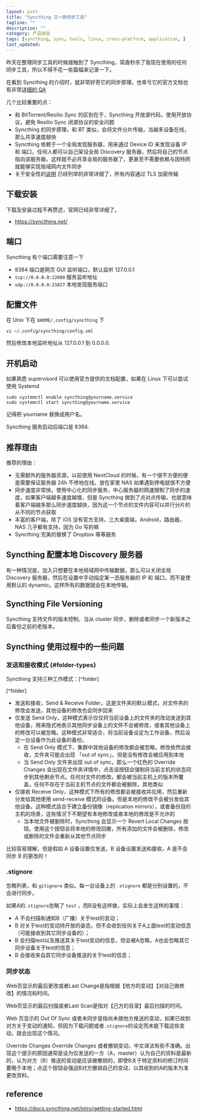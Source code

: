 ```yaml
---
layout: post
title: "Syncthing 又一款同步工具"
tagline: ""
description: ""
category: 产品体验
tags: [syncthing, sync, tools, linux, cross-platform, application, ]
last_updated:
---
```


昨天在整理同步工具的时候接触到了 Syncthing，简直秒杀了我现在使用的任何同步工具，所以不得不花一些篇幅来记录一下。

在看到 Syncthing 的介绍时，就非常好奇它的同步原理。也幸亏它的官方文档也有非常[详细的 QA](https://docs.syncthing.net/users/faq.html)

几个比较重要的点：

- 和 BitTorrent/Resilio Sync 的区别在于，Syncthing 开放源代码，使用开放协议，避免 Resilio Sync 闭源协议的安全问题
- Syncthing 的同步原理，和 BT 类似，会将文件分片传输，当越多设备在线，那么共享速度越快
- Syncthing 依赖于一个全局发现服务器，用来通过 Device ID 来发现设备 IP 和 端口，任何人都可以自己架设全局 Discovery 服务器，然后将自己的节点指向该服务器，这样就不必共享全局的服务器了，更甚至不需要依赖与因特网就能够实现局域网内文件同步
- 关于安全性的[说明](https://docs.syncthing.net/users/security.html) 已经列举的非常详细了，所有内容通过 TLS 加密传输

## 下载安装
下载及安装过程不再赘述，官网已经非常详细了。

- <https://syncthing.net/>

## 端口
Syncthing 有个端口需要注意一下

- 8384 端口是网页 GUI 监听端口，默认监听 127.0.0.1
- `tcp://0.0.0.0:22000` 服务监听地址
- `udp://0.0.0.0:21027` 本地发现服务端口

## 配置文件

在 Unix 下在 `$HOME/.config/syncthing` 下

	vi ~/.config/syncthing/config.xml

然后修改本地监听地址从 127.0.0.1 到 0.0.0.0.

## 开机启动
如果熟悉 supervisord 可以使用官方提供的文档配置，如果在 Linux 下可以尝试使用 Systemd

	sudo systemctl enable syncthing@yourname.service
	sudo systemctl start syncthing@yourname.service

记得把 yourname 替换成用户名。

Syncthing 服务启动后端口是 8384.

## 推荐理由
推荐的理由：

- 无需额外的服务器资源，以前使用 NextCloud 的时候，有一个很不方便的便是需要保证服务器 24h 不停地在线，放在家里 NAS 如果遇到停电就很不方便
- 同步速度非常快，使用中心化的同步服务，中心服务器的网速限制了同步的速度，如果客户端越多速度越慢，但是 Syncthing 做到了点对点传输，也就意味着客户端越多那么同步速度越快，因为这一个节点的文件内容可以并行分片的从不同的节点获取
- 丰富的客户端，除了 iOS 没有官方支持，三大桌面端，Android，路由器，NAS 几乎都有支持，因为 Go 写的嘛
- Syncthing 完美的替换了 Dropbox 等等服务

## Syncthing 配置本地 Discovery 服务器
有一种情况是，加入只想要在本地局域网中传输数据，那么可以关闭全局 Discovery 服务器，然后在设置中手动指定某一态服务器的 IP 和 端口，而不是使用默认的 dynamic。这样所有的数据就会在本地传输。

## Syncthing File Versioning
Syncthing 支持文件的版本控制，当从 cluster 同步，删除或者同步一个新版本之后备份之前的老版本。

## Syncthing 使用过程中的一些问题

### 发送和接收模式 {#folder-types}
Syncthing 支持三种工作模式：[^folder]

[^folder]

- 发送和接收，Send & Receive Folder，这是文件夹的默认模式，对文件夹的修改会发送，其他设备的修改也会同步回来
- 仅发送 Send Only，这种模式表示仅仅将当前设备上的文件夹的改动发送到其他设备，用来隐式地表示其他同步设备上的文件不会被修改，或者其他设备上的修改可以被忽略。这种模式非常适合，将当前设备设定为工作设备，然后设定一台设备作为此设备的备份。
    - 在 Send Only 模式下，集群中其他设备的修改都会被忽略，修改依然会接收，文件夹可能会出现 「out of sync」，但是没有修改会被应用到本地
    - 当 Send Only 文件夹出现 out of sync，那么一个红色的 Override Changes 会出现在文件夹详情中，点击该按钮会强制将当前主机的状态同步到其他剩余节点。任何对文件的修改，都会被当前主机上的版本所覆盖，任何不存在于当前主机节点的文件都会被删除，其他类似
- 仅接收 Receive Only，这种模式下所有的修改都会被接收并应用，然后重新分发给其他使用 send-receive 模式的设备。但是本地的修改不会被分发给其他设备。这种模式适合于建立备份镜像（replication mirrors），或者备份目的主机的场景，这些情况下不期望有本地修改或者本地的修改是不允许的
    - 当本地文件被删除时，Syncthing 会显示一个 Revert Local Changes 按钮。使用这个按钮会将本地的修改回撤，所有添加的文件会被删除，修改或删除的文件会重新从其他节点同步

比较容易理解，但是假如 A 设备设置仅发送，B 设备设置发送和接收，A 是不会同步 B 的更改的！

### .stignore
忽略列表，和 `gitignore` 类似。每一台设备上的 `.stignore` 都是分别设置的，不会进行同步。

如果A的`.stignore`忽略了 `test` ，而B没有这样做，实际上会发生这样的事情：

- A 不会扫描和通知B（广播）关于test的变动；
- B 对关于test的变动持开放的姿态，但不会收到任何关于A上面test的变动信息（可能接收到其它同步设备的）；
- B 会扫描test以及推送其关于test变动的信息，但会被A忽略，A也会忽略其它同步设备关于test的信息；
- B 会接收来自其它同步设备推送的关于test的信息；

### 同步状态
Web页显示的最后更改或者Last Change是指根据【他方的变动】【对自己做修改】的情况和时间。

Web页显示的最后扫描或者Last Scan是指对【己方的目录】最后扫描的时间。

Web 页显示的 Out Of Sync 或者未同步是指尚未接他方推送的变动，如果已收到对方关于变动的通知，但因为下载问题或者`.stignore`的设定而未能下载这些变动，就会出现这个情况。

Override Changes
Override Changes 或者撤销变动，中文译法有些不准确。出现这个提示的原因通常是设为仅发送的一方（A，master）认为自己的资料是最新的，认为对方（B）推送的变动是应该被撤销的，即使B关于特定资料的修订时间要晚于本地；点这个按钮会强迫B对方撤销自己的变动，以其收到的A的版本为准更改资料。




## reference

- <https://docs.syncthing.net/intro/getting-started.html>
